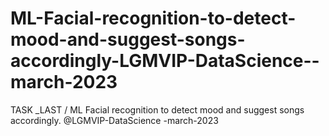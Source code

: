 # ML-Facial-recognition-to-detect-mood-and-suggest-songs-accordingly-LGMVIP-DataScience--march-2023
TASK _LAST / ML Facial recognition to detect mood and suggest songs accordingly. @LGMVIP-DataScience -march-2023

